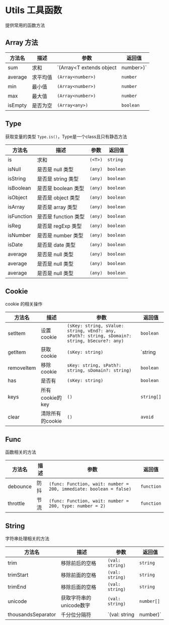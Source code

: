 # Utils 工具函数

提供常用的函数方法


## Array 方法

|方法名| 描述| 参数| 返回值|
|---|---|---|---|
|sum| 求和| `(Array<T extends object | number>)` | `number` |
|average| 求平均值| `(Array<number>)` | `number` |
|min| 最小值| `(Array<number>)` | `number` |
|max| 最大值| `(Array<number>)` | `number` |
|isEmpty| 是否为空| `(Array<any>)` | `boolean` |


## Type

获取变量的类型 `Type.is()`，Type是一个class且只有静态方法

|方法名| 描述| 参数| 返回值|
|---|---|---|---|
|is| 求和| `(<T>)` | `string` |
|isNull| 是否是 null 类型| `(any)` | `boolean` |
|isString | 是否是 string 类型| `(any)` | `boolean` |
|isBoolean| 是否是 boolean 类型| `(any)` | `boolean` |
|isObject| 是否是 object 类型| `(any)` | `boolean` |
|isArray| 是否是 array 类型| `(any)` | `boolean` |
|isFunction| 是否是 function 类型| `(any)` | `boolean` |
|isReg| 是否是 regExp 类型| `(any)` | `boolean` |
|isNumber| 是否是 number 类型| `(any)` | `boolean` |
|isDate| 是否是 date 类型| `(any)` | `boolean` |
|average| 是否是 null 类型| `(any)` | `boolean` |
|average| 是否是 null 类型| `(any)` | `boolean` |
|average| 是否是 null 类型| `(any)` | `boolean` |

## Cookie

cookie 的相关操作

|方法名| 描述| 参数| 返回值|
|---|---|---|---|
|setItem| 设置cookie| `(sKey: string, sValue: string, vEnd?: any, sPath?: string, sDomain?: string, bSecure?: any)` | `boolean` |
|getItem| 获取cookie| `(sKey: string)` | `string | null` |
|removeItem| 移除cookie| `sKey: string, sPath?: string, sDomain?: string)` | `boolean` |
|has| 是否有| `(sKey: string)` | `boolean` |
|keys| 所有cookie的key| `()` | `string[]` |
|clear| 清除所有的cookie| `()` | `avoid` |

## Func

函数相关的方法

|方法名| 描述| 参数| 返回值|
|---|---|---|---|
| debounce | 防抖 | `(func: Function, wait: number = 200, immediate: boolean = false)` | `function` |
| throttle | 节流 | `(func: Function, wait: number = 200, type: number = 2)` | `function` |

## String

字符串处理相关的方法


|方法名| 描述| 参数| 返回值|
|---|---|---|---|
| trim| 移除前后的空格| `(val: string)` | `string` |
| trimStart| 移除前面的空格| `(val: string)` | `string` |
| trimEnd| 移除后面的空格| `(val: string)` | `string` |
| unicode| 获取字符串的unicode数字| `(val: string)` | `number[]` |
| thousandsSeparator| 千分位分隔符| `(val: string | number)` | `string` |


